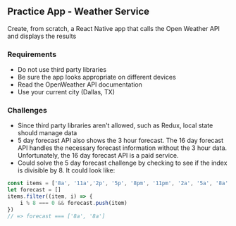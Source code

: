 ## Practice App - Weather Service

Create, from scratch, a React Native app that calls the Open Weather API and displays the results

### Requirements

- Do not use third party libraries
- Be sure the app looks appropriate on different devices
- Read the OpenWeather API documentation
- Use your current city (Dallas, TX)

### Challenges

- Since third party libraries aren't allowed, such as Redux, local state should manage data
- 5 day forecast API also shows the 3 hour forecast. The 16 day forecast API handles the necessary forecast information without the 3 hour data. Unfortunately, the 16 day forecast API is a paid service.
- Could solve the 5 day forecast challenge by checking to see if the index is divisible by 8. It could look like:

```js
const items = ['8a', '11a','2p', '5p', '8pm', '11pm', '2a', '5a', '8a', '11a', ...]
let forecast = []
items.filter((item, i) => {
    i % 8 === 0 && forecast.push(item)
})
// => forecast === ['8a', '8a']

```
